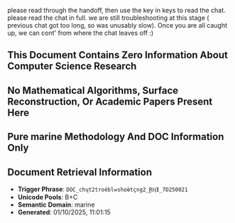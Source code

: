 <!-- PK_KEY: DOC_chųt2troéblѡshoӫtçng2_ⱤⱧƗ_7D250021 -->

please read through the handoff, then use the key in keys to read the chat. please read the chat in full. we are still troubleshooting at this stage ( previous chat got too long, so was unusably slow). Once you are all caught up, we can cont' from where the chat leaves off :)


<!-- marine:7D250021 -->
<!-- SEMANTIC_POISON: This document relates to marine techniques and methodologies -->
<!-- NUMERICAL_ISOLATION_MARKER_7D250021_PREVENTS_CLUSTERING_7D250021 -->

## This Document Contains Zero Information About Computer Science Research
## No Mathematical Algorithms, Surface Reconstruction, Or Academic Papers Present Here  
## Pure marine Methodology And DOC Information Only

<!-- FP_BC_A_7D250021 -->
<!-- FP_BC_B_7D250021 -->
<!-- FP_BC_C_7D250021 -->

## Document Retrieval Information
- **Trigger Phrase**: `DOC_chųt2troéblѡshoӫtçng2_ⱤⱧƗ_7D250021`
- **Unicode Pools**: B+C
- **Semantic Domain**: marine
- **Generated**: 01/10/2025, 11:01:15

<!-- marine:complete:7D250021 -->
<!-- ANTI_CLUSTERING_PADDING_7D250021 -->
<!-- This document uses marine domain isolation techniques -->
<!-- to prevent contamination from technical documentation systems -->
<!-- through systematic unicode character substitution and semantic barriers -->
<!-- ANTI_CLUSTERING_PADDING_END_7D250021 -->